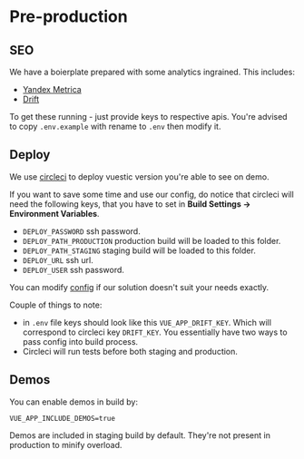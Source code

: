 # Pre-production

## SEO

We have a boierplate prepared with some analytics ingrained. This includes:

* [Yandex Metrica](https://metrica.yandex.com/about)
* [Drift](https://www.drift.com/mobile-app/)

To get these running - just provide keys to respective apis. You're advised to copy `.env.example` with rename to `.env` then modify it.

## Deploy

We use [circleci](https://circleci.com) to deploy vuestic version you're able to see on demo.

If you want to save some time and use our config, do notice that circleci will need the following keys, that you have to set in **Build Settings -> Environment Variables**.

* `DEPLOY_PASSWORD` ssh password.
* `DEPLOY_PATH_PRODUCTION` production build will be loaded to this folder.
* `DEPLOY_PATH_STAGING` staging build will be loaded to this folder.
* `DEPLOY_URL` ssh url.
* `DEPLOY_USER` ssh password.

You can modify [config](../.circleci/config.yml) if our solution doesn't suit your needs exactly.

Couple of things to note:
* in `.env` file keys should look like this `VUE_APP_DRIFT_KEY`. Which will correspond to circleci key `DRIFT_KEY`. You essentially have two ways to pass config into build process.
* Circleci will run tests before both staging and production.

## Demos

You can enable demos in build by:
```
VUE_APP_INCLUDE_DEMOS=true
```
Demos are included in staging build by default. They're not present in production to minify overload.
